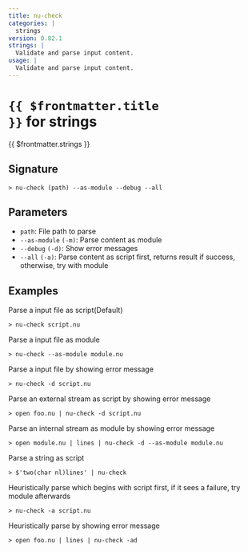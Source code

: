```yaml
---
title: nu-check
categories: |
  strings
version: 0.82.1
strings: |
  Validate and parse input content.
usage: |
  Validate and parse input content.
---
```


# <code>{{ $frontmatter.title }}</code> for strings

<div class='command-title'>{{ $frontmatter.strings }}</div>

## Signature

```> nu-check (path) --as-module --debug --all```

## Parameters

 -  `path`: File path to parse
 -  `--as-module` `(-m)`: Parse content as module
 -  `--debug` `(-d)`: Show error messages
 -  `--all` `(-a)`: Parse content as script first, returns result if success, otherwise, try with module

## Examples

Parse a input file as script(Default)
```shell
> nu-check script.nu

```

Parse a input file as module
```shell
> nu-check --as-module module.nu

```

Parse a input file by showing error message
```shell
> nu-check -d script.nu

```

Parse an external stream as script by showing error message
```shell
> open foo.nu | nu-check -d script.nu

```

Parse an internal stream as module by showing error message
```shell
> open module.nu | lines | nu-check -d --as-module module.nu

```

Parse a string as script
```shell
> $'two(char nl)lines' | nu-check

```

Heuristically parse which begins with script first, if it sees a failure, try module afterwards
```shell
> nu-check -a script.nu

```

Heuristically parse by showing error message
```shell
> open foo.nu | lines | nu-check -ad

```
